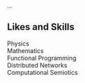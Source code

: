...

## Likes and Skills
Physics  
Mathematics  
Functional Programming   
Distributed Networks  
Computational Semiotics
